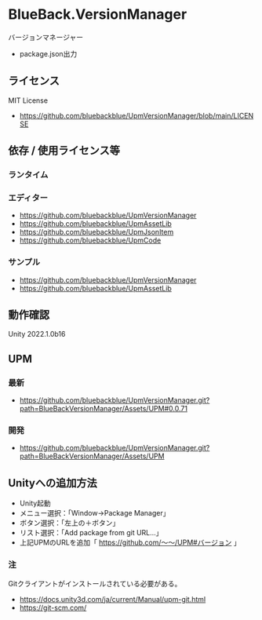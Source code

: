 # BlueBack.VersionManager
バージョンマネージャー
* package.json出力

## ライセンス
MIT License
* https://github.com/bluebackblue/UpmVersionManager/blob/main/LICENSE

## 依存 / 使用ライセンス等
### ランタイム
### エディター
* https://github.com/bluebackblue/UpmVersionManager
* https://github.com/bluebackblue/UpmAssetLib
* https://github.com/bluebackblue/UpmJsonItem
* https://github.com/bluebackblue/UpmCode
### サンプル
* https://github.com/bluebackblue/UpmVersionManager
* https://github.com/bluebackblue/UpmAssetLib

## 動作確認
Unity 2022.1.0b16

## UPM
### 最新
* https://github.com/bluebackblue/UpmVersionManager.git?path=BlueBackVersionManager/Assets/UPM#0.0.71
### 開発
* https://github.com/bluebackblue/UpmVersionManager.git?path=BlueBackVersionManager/Assets/UPM

## Unityへの追加方法
* Unity起動
* メニュー選択：「Window->Package Manager」
* ボタン選択：「左上の＋ボタン」
* リスト選択：「Add package from git URL...」
* 上記UPMのURLを追加「 https://github.com/～～/UPM#バージョン 」
### 注
Gitクライアントがインストールされている必要がある。
* https://docs.unity3d.com/ja/current/Manual/upm-git.html
* https://git-scm.com/


